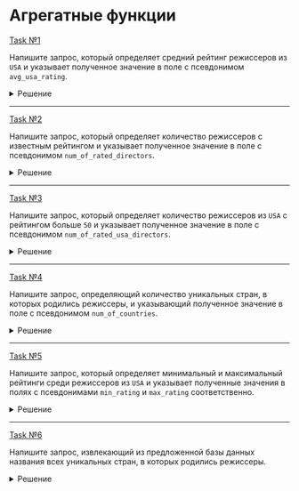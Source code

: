 # Агрегатные функции

[Task №1](https://stepik.org/lesson/1025977/step/15?unit=1034237)

Напишите запрос, который определяет средний рейтинг режиссеров из `USA` и указывает полученное значение в поле с псевдонимом `avg_usa_rating`.

<details>
  <summary>Решение</summary>

  ```sql
  SELECT AVG(rating) AS avg_usa_rating
  FROM Directors
  WHERE country = 'USA';
  ```

</details>

---

[Task №2](https://stepik.org/lesson/1025977/step/16?unit=1034237)

Напишите запрос, который определяет количество режиссеров с известным рейтингом и указывает полученное значение в поле с псевдонимом `num_of_rated_directors`.

<details>
  <summary>Решение</summary>

  ```sql
  SELECT COUNT(rating) AS num_of_rated_directors
  FROM Directors;
  ```

</details>

---

[Task №3](https://stepik.org/lesson/1025977/step/17?unit=1034237)

Напишите запрос, который определяет количество режиссеров из `USA` с рейтингом больше `50` и указывает полученное значение в поле с псевдонимом `num_of_rated_usa_directors`.

<details>
  <summary>Решение</summary>

  ```sql
  SELECT COUNT(rating) AS num_of_rated_usa_directors
  FROM Directors
  WHERE country = 'USA' AND rating > 50;
  ```

</details>

---

[Task №4](https://stepik.org/lesson/1025977/step/18?unit=1034237)

Напишите запрос, определяющий количество уникальных стран, в которых родились режиссеры, и указывающий полученное значение в поле с псевдонимом `num_of_countries`.

<details>
  <summary>Решение</summary>

  ```sql
  SELECT COUNT(DISTINCT country) AS num_of_countries
  FROM Directors;
  ```

</details>

---

[Task №5](https://stepik.org/lesson/1025977/step/19?unit=1034237)

Напишите запрос, который определяет минимальный и максимальный рейтинги среди режиссеров из `USA` и указывает полученные значения в полях с псевдонимами `min_rating` и `max_rating` соответственно.

<details>
  <summary>Решение</summary>

  ```sql
  SELECT MIN(rating) AS min_rating,
         MAX(rating) AS max_rating
  FROM Directors
  WHERE country = 'USA';
  ```

</details>

---

[Task №6](https://stepik.org/lesson/1025977/step/20?unit=1034237)

Напишите запрос, извлекающий из предложенной базы данных названия всех уникальных стран, в которых родились режиссеры.

<details>
  <summary>Решение</summary>

  ```sql
  SELECT GROUP_CONCAT(DISTINCT country ORDER BY country SEPARATOR ', ') AS countries
  FROM Directors;
  ```

</details>
